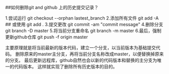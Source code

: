 ##如何删除git and github 上的历史提交记录？

1.尝试运行 git checkout --orphan lastest_branch
2.添加所有文件 git add -A ## 或使用 git add .
3.提交更改 git commit -am "commit message"
4.删除分支 git branch -D master
5.将当前分支重命名 git branch -m master
6.最后，强制更新github仓库 git push -f origin master

主要原理就是将当前最新的版本代码，建立一个分支，以当前版本为基础提交代码。
删除原来的master主分支，再将当前分支名称改成master，以便替换掉原来的分支。
最后更新远程库，github自然也会以新的代码版本和替换的主分支为唯一的代码版本。
这样就实现了删除所有历史版本的目的。
